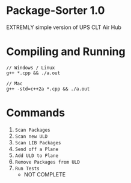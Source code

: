 # Package-Sorter 1.0
EXTREMLY simple version of UPS CLT Air Hub

# Compiling and Running
```
// Windows / Linux
g++ *.cpp && ./a.out

// Mac
g++ -std=c++2a *.cpp && ./a.out
```

# Commands
1. `Scan Packages`
2. `Scan new ULD`
3. `Scan LIB Packages`
4. `Send off a Plane`
5. `Add ULD to Plane`
6. `Remove Packages from ULD`
7. `Run Tests`
    - NOT COMPLETE
